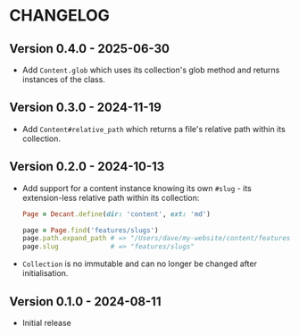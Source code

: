 # CHANGELOG

## Version 0.4.0 - 2025-06-30

- Add `Content.glob` which uses its collection's glob method and returns instances of the class.

## Version 0.3.0 - 2024-11-19

- Add `Content#relative_path` which returns a file's relative path within its collection.

## Version 0.2.0 - 2024-10-13

- Add support for a content instance knowing its own `#slug` - its extension-less relative path within its collection:

  ```ruby
  Page = Decant.define(dir: 'content', ext: 'md')

  page = Page.find('features/slugs')
  page.path.expand_path # => "/Users/dave/my-website/content/features/slugs.md"
  page.slug             # => "features/slugs"
  ```
- `Collection` is no immutable and can no longer be changed after initialisation.

## Version 0.1.0 - 2024-08-11

- Initial release
